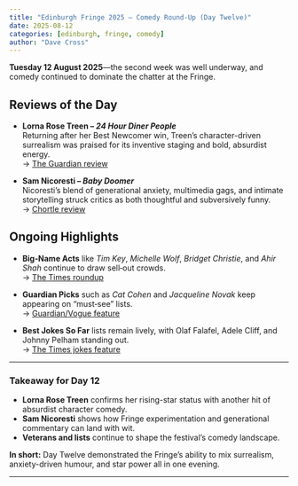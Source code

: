 ```yaml
---
title: "Edinburgh Fringe 2025 – Comedy Round‑Up (Day Twelve)"
date: 2025-08-12
categories: [edinburgh, fringe, comedy]
author: "Dave Cross"
---
```


**Tuesday 12 August 2025**—the second week was well underway, and comedy continued to dominate the chatter at the Fringe.

## Reviews of the Day

- **Lorna Rose Treen – *24 Hour Diner People***  
  Returning after her Best Newcomer win, Treen’s character-driven surrealism was praised for its inventive staging and bold, absurdist energy.  
  → [The Guardian review](https://www.theguardian.com/stage/2025/aug/12/lorna-rose-treen-24-hour-diner-people-edinburgh-fringe-2025?utm_source=chatgpt.com)

- **Sam Nicoresti – *Baby Doomer***  
  Nicoresti’s blend of generational anxiety, multimedia gags, and intimate storytelling struck critics as both thoughtful and subversively funny.  
  → [Chortle review](https://www.chortle.co.uk/review/2025/08/12/sam-nicoresti-baby-doomer-edinburgh-fringe-2025?utm_source=chatgpt.com)

## Ongoing Highlights

- **Big‑Name Acts** like *Tim Key*, *Michelle Wolf*, *Bridget Christie*, and *Ahir Shah* continue to draw sell‑out crowds.  
  → [The Times roundup](https://www.thetimes.co.uk/article/edinburgh-fringe-festival-2025-best-comedy-shows-ranked-xzd2kjplw?utm_source=chatgpt.com)

- **Guardian Picks** such as *Cat Cohen* and *Jacqueline Novak* keep appearing on “must‑see” lists.  
  → [Guardian/Vogue feature](https://www.vogue.com/article/10-standout-acts-from-2025-edinburgh-fringe-festival?utm_source=chatgpt.com)

- **Best Jokes So Far** lists remain lively, with Olaf Falafel, Adele Cliff, and Johnny Pelham standing out.  
  → [The Times jokes feature](https://www.thetimes.co.uk/article/the-best-jokes-of-edinburgh-fringe-2025-xkh5qg5kb?utm_source=chatgpt.com)

---

### Takeaway for Day 12

- **Lorna Rose Treen** confirms her rising-star status with another hit of absurdist character comedy.  
- **Sam Nicoresti** shows how Fringe experimentation and generational commentary can land with wit.  
- **Veterans and lists** continue to shape the festival’s comedy landscape.  

**In short:** Day Twelve demonstrated the Fringe’s ability to mix surrealism, anxiety-driven humour, and star power all in one evening.

---
